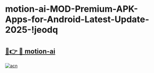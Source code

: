 # motion-ai-MOD-Premium-APK-Apps-for-Android-Latest-Update-2025-!jeodq

# <h2><a href="https://ja843b.esa.edu.pl?title=motion-ai&ref=jeodq">🔗👉 🔴 motion-ai</a></h2>

[![acn](https://github.com/user-attachments/assets/0f9c940e-d8b0-45ae-aac7-cd30a18b3e1c)](https://ja843b.esa.edu.pl?title=motion-ai&ref=jeodq)

